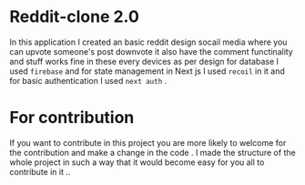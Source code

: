 # Reddit-clone 2.0

In this application I created an basic reddit design socail media where you can upvote someone's post downvote it also have the comment functinality and stuff works fine in these every devices as per design for database I used ``` firebase ``` and for state management in Next js I used ```recoil``` in it and for basic authentication I used ```next auth``` .

# For contribution
If you want to contribute in this project you are more likely to welcome for the contribution and make a change in the code . I made the structure of the whole project in such a way that it would become easy for you all to contribute in it ..

